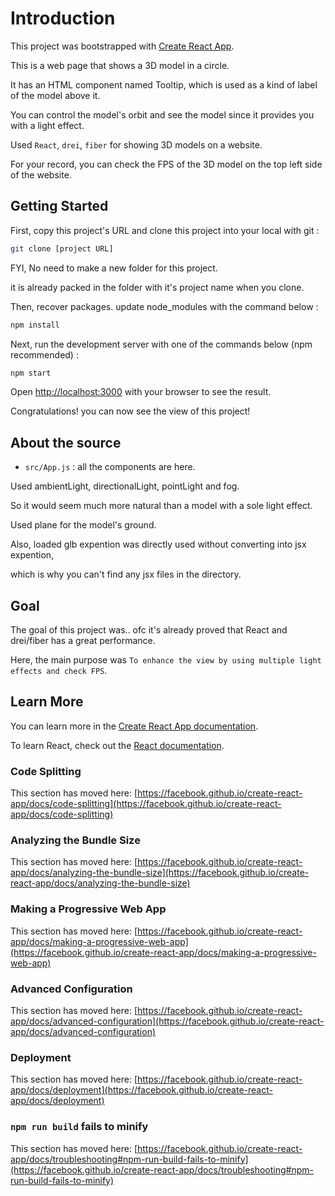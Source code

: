 # Introduction

This project was bootstrapped with [Create React App](https://github.com/facebook/create-react-app).

This is a web page that shows a 3D model in a circle.

It has an HTML component named Tooltip, which is used as a kind of label of the model above it.

You can control the model's orbit and see the model since it provides you with a light effect.

Used `React`, `drei`, `fiber` for showing 3D models on a website.

For your record, you can check the FPS of the 3D model on the top left side of the website.

## Getting Started

First, copy this project's URL and clone this project into your local with git :

```bash
git clone [project URL]
```

FYI, No need to make a new folder for this project. 

it is already packed in the folder with it's project name when you clone.

Then, recover packages. update node_modules with the command below :

```bash
npm install
```

Next, run the development server with one of the commands below (npm recommended) :

```bash
npm start
```

Open [http://localhost:3000](http://localhost:3000) with your browser to see the result.

Congratulations! you can now see the view of this project! 

## About the source

- `src/App.js` : all the components are here.

Used ambientLight, directionalLight, pointLight and fog.

So it would seem much more natural than a model with a sole light effect. 

Used plane for the model's ground.

Also, loaded glb expention was directly used without converting into jsx expention,

which is why you can't find any jsx files in the directory.

## Goal

The goal of this project was.. ofc it's already proved that React and drei/fiber has a great performance.

Here, the main purpose was `To enhance the view by using multiple light effects and check FPS`.

## Learn More

You can learn more in the [Create React App documentation](https://facebook.github.io/create-react-app/docs/getting-started).

To learn React, check out the [React documentation](https://reactjs.org/).

### Code Splitting

This section has moved here: [https://facebook.github.io/create-react-app/docs/code-splitting](https://facebook.github.io/create-react-app/docs/code-splitting)

### Analyzing the Bundle Size

This section has moved here: [https://facebook.github.io/create-react-app/docs/analyzing-the-bundle-size](https://facebook.github.io/create-react-app/docs/analyzing-the-bundle-size)

### Making a Progressive Web App

This section has moved here: [https://facebook.github.io/create-react-app/docs/making-a-progressive-web-app](https://facebook.github.io/create-react-app/docs/making-a-progressive-web-app)

### Advanced Configuration

This section has moved here: [https://facebook.github.io/create-react-app/docs/advanced-configuration](https://facebook.github.io/create-react-app/docs/advanced-configuration)

### Deployment

This section has moved here: [https://facebook.github.io/create-react-app/docs/deployment](https://facebook.github.io/create-react-app/docs/deployment)

### `npm run build` fails to minify

This section has moved here: [https://facebook.github.io/create-react-app/docs/troubleshooting#npm-run-build-fails-to-minify](https://facebook.github.io/create-react-app/docs/troubleshooting#npm-run-build-fails-to-minify)


